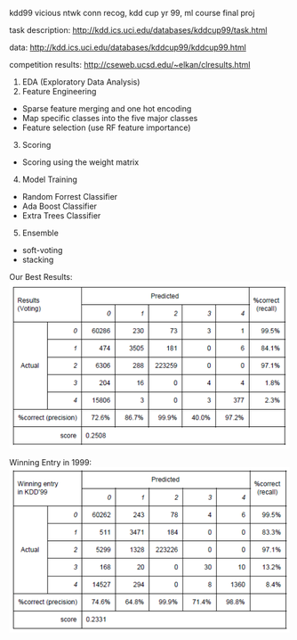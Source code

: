 kdd99
vicious ntwk conn recog, kdd cup yr 99,  ml course final proj

task description: http://kdd.ics.uci.edu/databases/kddcup99/task.html

data: http://kdd.ics.uci.edu/databases/kddcup99/kddcup99.html

competition results: http://cseweb.ucsd.edu/~elkan/clresults.html

1. EDA (Exploratory Data Analysis)
2. Feature Engineering
- Sparse feature merging and one hot encoding
- Map specific classes into the five major classes
- Feature selection (use RF feature importance)
3. Scoring
- Scoring using the weight matrix
4. Model Training
- Random Forrest Classifier
- Ada Boost Classifier
- Extra Trees Classifier
5. Ensemble
- soft-voting
- stacking

Our Best Results: <br>
![alt text](https://github.com/hengji-liu/kdd99/blob/master/bestus.PNG "Our Best Results")

Winning Entry in 1999: <br>
![alt text](https://github.com/hengji-liu/kdd99/blob/master/best99.PNG "Wining Entry in 1999")
